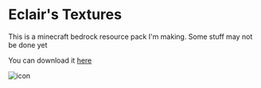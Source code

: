 # Eclair's Textures

This is a minecraft bedrock resource pack I'm making. Some stuff may not be done yet

You can download it [here](https://github.com/sweet-eclair/eclairs-textures/raw/main/builds/eclairpack.mcaddon)

![icon](https://user-images.githubusercontent.com/75551469/162107779-a8134b2e-13e3-44f6-8a48-9124d97ce565.png)
